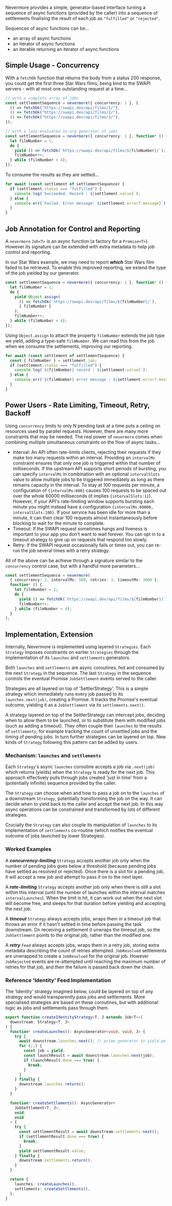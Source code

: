 Nevermore provides a simple, generator-based interface turning a sequence of
async functions (provided by the caller) into a sequence of settlements
finalising the result of each job as `"fulfilled"` or `"rejected"`.

Sequences of async functions can be...

- an array of async functions
- an iterator of async functions
- an iterable returning an iterator of async functions

## Simple Usage - Concurrency

With a `fetchOk` function that returns the body from a status 200 response, you
could get the first three Star Wars films, being kind to the SWAPI servers -
with at most one outstanding request at a time...

```ts
// with a complete array of jobs
const settlementSequence = nevermore({ concurrency: 1 }, [
  () => fetchOk("https://swapi.dev/api/films/1/"),
  () => fetchOk("https://swapi.dev/api/films/2/"),
  () => fetchOk("https://swapi.dev/api/films/3/"),
]);

// with a lazy-evaluated no-arg generator of jobs
const settlementSequence = nevermore({ concurrency: 1 }, function* () {
  let filmNumber = 1;
  do {
    yield () => fetchOk(`https://swapi.dev/api/films/${filmNumber}/`);
    filmNumber++;
  } while (filmNumber < 4);
});
```

To consume the results as they are settled...

```ts
for await (const settlement of settlementSequence) {
  if (settlement.status === "fulfilled") {
    console.log(`Succeeded. Record : ${settlement.value}`);
  } else {
    console.err(`Failed. Error message: ${settlement.error?.message}`);
  }
}
```

## Job Annotation for Control and Reporting

A `nevermore` `Job<T>` is an async function (a factory for a `Promise<T>`).
However its signature can be extended with extra metadata to help job control
and reporting.

In our Star Wars example, we may need to report _**which**_ Star Wars film
failed to be retrieved. To enable this improved reporting, we extend the type of
the job yielded by our generator.

```ts
const settlementSequence = nevermore({ concurrency: 1 }, function* () {
  let filmNumber = 1;
  do {
    yield Object.assign(
      () => fetchOk(`https://swapi.dev/api/films/${filmNumber}/`),
      { filmNumber }
    );
    filmNumber++;
  } while (filmNumber < 4);
});
```

Using `Object.assign` to attach the property `filmNumber` extends the job type
we yield, adding a type-safe `filmNumber`. We can read this from the job when we
consume the settlements, improving our reporting.

```ts
for await (const settlement of settlementSequence) {
  const { filmNumber } = settlement.job;
  if (settlement.status === "fulfilled") {
    console.log(`${filmNumber} record : ${settlement.value}`);
  } else {
    console.err(`${filmNumber} error message : ${settlement.error?.message}`);
  }
}
```

## Power Users - Rate Limiting, Timeout, Retry, Backoff

Using `concurrency` limits to only N pending task at a time puts a ceiling on
resources used by parallel requests. However, there are many more constraints
that may be needed. The real power of `nevermore` comes when combining multiple
simultaneous constraints on the flow of async tasks...

- Interval: An API often rate-limits clients, rejecting their requests if they
  make too many requests within an interval. Providing an `intervalMs`
  constraint ensures that only one job is triggered within that number of
  milliseconds. If the upstream API supports short periods of bursting, you can
  specify `intervalMs` in combination with an optional `intervalSlots` value to
  allow multiple jobs to be triggered immediately as long as there remains
  capacity in the interval. To stay at 100 requests per minute, a configuration
  of `{intervalMs:600}` causes 100 requests to be spaced out over the whole
  60000 milliseconds (it implies `{intervalSlots:1}`). However, if your API's
  rate-limiting window supports bursting each minute you might instead have a
  configuration `{intervalMs:60000, intervalSlots:100}`. If your service has
  been idle for more than a minute, it can then clear 100 requests almost
  instantaneously before blocking to wait for the minute to complete.
- Timeout: If the SWAPI request sometimes hangs and liveness is important to
  your app you don't want to wait forever. You can opt in to a timeout strategy
  to give up on requests that respond too slowly.
- Retry: If the SWAPI request occasionally fails or times out, you can re-run
  the job several times with a retry strategy.

All of the above can be achieve through a signature similar to the `concurrency`
control case, but with a handful more parameters...

```ts
const settlementSequence = nevermore(
  { concurrency: 2, intervalMs: 100, retries: 3, timeoutMs: 3000 },
  function* () {
    let filmNumber = 1;
    do {
      yield () => fetchOk(`https://swapi.dev/api/films/${filmNumber}/`);
      filmNumber++;
    } while (filmNumber < 4);
  }
);
```

## Implementation, Extension

Internally, Nevermore is implemented using layered `Strategies`. Each `Strategy`
imposes constraints on earlier `Strategies` through the implementation of its
`launches` and `settlements` generators.

Both `launches` and `settlements` are async coroutines, fed and consumed by the
next `Strategy` in the sequence. The last `Strategy` in the sequence controls
the eventual Promise `JobSettlement` events served to the caller.

Strategies are all layered on top of 'SettlerStrategy'. This is a simple
strategy which immediately runs every job passed to its `launches.next(job)`,
creating a Promise. It tracks the Promise's eventual outcome, yielding it as a
`JobSettlement` via its `settlements.next()`.

A strategy layered on top of the SettlerStrategy can intercept jobs, deciding
when to allow them to be launched, or to substitute them with modified jobs
(such as adding a timeout). They often couple their `launches` to the results of
`settlements`, for example tracking the count of unsettled jobs and the timing
of pending jobs. In turn further strategies can be layered on top. New kinds of
`Strategy` following this pattern can be added by users.

### Mechanism: `launches` and `settlements`

Each `Strategy`'s async `launches` coroutine accepts a job via `.next(job)`
which returns (yields) when the `Strategy` is ready for the next job. This
approach effectively pulls through jobs created 'just in time' from a
(potentially infinite) sequence provided by the caller.

The `Strategy` can choose when and how to pass a job on to the `launches` of a
downstream `Strategy`, potentially transforming the job on the way. It can
decide when to yield back to the caller and accept the next job. In this way
async operations can be constrained and transformed by lots of different
strategies.

Crucially the `Strategy` can also couple its manipulation of `launches` to its
implementation of `settlements` co-routine (which notifies the eventual outcome
of jobs launched by lower Strategies).

### Worked Examples

A _**concurrency-limiting**_ `Strategy` accepts another job only when the number
of pending jobs goes below a threshold (because pending jobs have settled as
resolved or rejected). Once there is a slot for a pending job, it will accept a
new job and attempt to pass it on to the next layer.

A _**rate-limiting**_ `Strategy` accepts another job only when there is still a
slot within this interval (until the number of launches within the interval
matches `intervalLaunches`). When the limit is hit, it can work out when the
next slot will become free, and sleeps for that duration before yielding and
accepting the next job.

A _**timeout**_ `Strategy` always accepts jobs, wraps them in a timeout job that
throws an error if it hasn't settled in time before passing the task downstream.
On receiving a settlement it unwraps the timeout job, so the `JobSettlement`
points to the original job, rather than the modified one.

A _**retry**_ `Feed` always accepts jobs, wraps them in a retry job, storing
extra metadata describing the count of retries attempted. `JobResolved`
settlements are unwrapped to create a `JobResolved` for the original job.
However `JobRejected` events are re-attempted until reaching the maximum number
of retries for that job, and then the failure is passed back down the chain.

### Reference 'Identity' Feed Implementation

The 'Identity' strategy imagined below, could be layered on top of any strategy
and would transparently pass jobs and settlements. More specialised strategies
are based on these coroutines, but with additional logic as jobs and settlements
pass through them.

```ts
export function createIdentityStrategy<T, J extends Job<T>>(
  downstream: Strategy<T, J>
) {
  function* createLaunches(): AsyncGenerator<void, void, J> {
    try {
      await downstream.launches.next(); // prime generator to yield point
      for (;;) {
        const job = yield;
        const launchResult = await downstream.launches.next(job);
        if (launchResult.done === true) {
          break;
        }
      }
    } finally {
      downstream.launches.return();
    }
  }

  function* createSettlements(): AsyncGenerator<
    JobSettlement<T, J>,
    void,
    void
  > {
    try {
      const settlementResult = await downstream.settlements.next();
      if (settlementResult.done === true) {
        break;
      }
      yield settlementResult.value;
    } finally {
      downstream.settlements.return();
    }
  }

  return {
    launches: createLaunches(),
    settlements: createSettlements(),
  };
}
```
